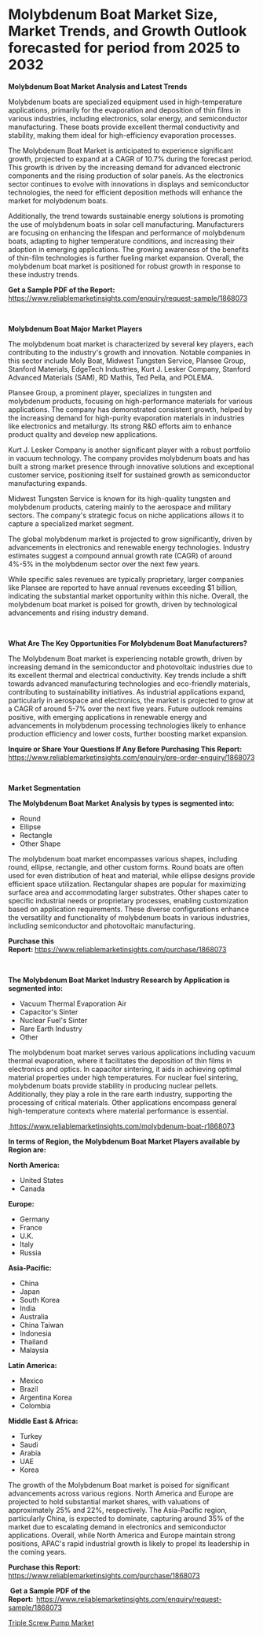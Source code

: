<p><h1>Molybdenum Boat Market Size, Market Trends, and Growth Outlook forecasted for period from 2025 to 2032</h1></p><p><strong>Molybdenum Boat Market Analysis and Latest Trends</strong></p>
<p><p>Molybdenum boats are specialized equipment used in high-temperature applications, primarily for the evaporation and deposition of thin films in various industries, including electronics, solar energy, and semiconductor manufacturing. These boats provide excellent thermal conductivity and stability, making them ideal for high-efficiency evaporation processes.</p><p>The Molybdenum Boat Market is anticipated to experience significant growth, projected to expand at a CAGR of 10.7% during the forecast period. This growth is driven by the increasing demand for advanced electronic components and the rising production of solar panels. As the electronics sector continues to evolve with innovations in displays and semiconductor technologies, the need for efficient deposition methods will enhance the market for molybdenum boats.</p><p>Additionally, the trend towards sustainable energy solutions is promoting the use of molybdenum boats in solar cell manufacturing. Manufacturers are focusing on enhancing the lifespan and performance of molybdenum boats, adapting to higher temperature conditions, and increasing their adoption in emerging applications. The growing awareness of the benefits of thin-film technologies is further fueling market expansion. Overall, the molybdenum boat market is positioned for robust growth in response to these industry trends.</p></p>
<p><strong>Get a Sample PDF of the Report:&nbsp;</strong> <a href="https://www.reliablemarketinsights.com/enquiry/request-sample/1868073?utm_campaign=3196&utm_medium=2&utm_source=Github&utm_content=ia&utm_term=10042025&utm_id=molybdenum-boat">https://www.reliablemarketinsights.com/enquiry/request-sample/1868073</a></p>
<p>&nbsp;</p>
<p><strong>Molybdenum Boat Major Market Players</strong></p>
<p><p>The molybdenum boat market is characterized by several key players, each contributing to the industry's growth and innovation. Notable companies in this sector include Moly Boat, Midwest Tungsten Service, Plansee Group, Stanford Materials, EdgeTech Industries, Kurt J. Lesker Company, Stanford Advanced Materials (SAM), RD Mathis, Ted Pella, and POLEMA.</p><p>Plansee Group, a prominent player, specializes in tungsten and molybdenum products, focusing on high-performance materials for various applications. The company has demonstrated consistent growth, helped by the increasing demand for high-purity evaporation materials in industries like electronics and metallurgy. Its strong R&D efforts aim to enhance product quality and develop new applications.</p><p>Kurt J. Lesker Company is another significant player with a robust portfolio in vacuum technology. The company provides molybdenum boats and has built a strong market presence through innovative solutions and exceptional customer service, positioning itself for sustained growth as semiconductor manufacturing expands.</p><p>Midwest Tungsten Service is known for its high-quality tungsten and molybdenum products, catering mainly to the aerospace and military sectors. The company's strategic focus on niche applications allows it to capture a specialized market segment.</p><p>The global molybdenum market is projected to grow significantly, driven by advancements in electronics and renewable energy technologies. Industry estimates suggest a compound annual growth rate (CAGR) of around 4%-5% in the molybdenum sector over the next few years.</p><p>While specific sales revenues are typically proprietary, larger companies like Plansee are reported to have annual revenues exceeding $1 billion, indicating the substantial market opportunity within this niche. Overall, the molybdenum boat market is poised for growth, driven by technological advancements and rising industry demand.</p></p>
<p>&nbsp;</p>
<p><strong>What Are The Key Opportunities For Molybdenum Boat Manufacturers?</strong></p>
<p><p>The Molybdenum Boat market is experiencing notable growth, driven by increasing demand in the semiconductor and photovoltaic industries due to its excellent thermal and electrical conductivity. Key trends include a shift towards advanced manufacturing technologies and eco-friendly materials, contributing to sustainability initiatives. As industrial applications expand, particularly in aerospace and electronics, the market is projected to grow at a CAGR of around 5-7% over the next five years. Future outlook remains positive, with emerging applications in renewable energy and advancements in molybdenum processing technologies likely to enhance production efficiency and lower costs, further boosting market expansion.</p></p>
<p><strong>Inquire or Share Your Questions If Any Before Purchasing This Report:</strong> <a href="https://www.reliablemarketinsights.com/enquiry/pre-order-enquiry/1868073?utm_campaign=3196&utm_medium=2&utm_source=Github&utm_content=ia&utm_term=10042025&utm_id=molybdenum-boat">https://www.reliablemarketinsights.com/enquiry/pre-order-enquiry/1868073</a></p>
<p>&nbsp;</p>
<p><strong>Market Segmentation</strong></p>
<p><strong>The Molybdenum Boat Market Analysis by types is segmented into:</strong></p>
<p><ul><li>Round</li><li>Ellipse</li><li>Rectangle</li><li>Other Shape</li></ul></p>
<p><p>The molybdenum boat market encompasses various shapes, including round, ellipse, rectangle, and other custom forms. Round boats are often used for even distribution of heat and material, while ellipse designs provide efficient space utilization. Rectangular shapes are popular for maximizing surface area and accommodating larger substrates. Other shapes cater to specific industrial needs or proprietary processes, enabling customization based on application requirements. These diverse configurations enhance the versatility and functionality of molybdenum boats in various industries, including semiconductor and photovoltaic manufacturing.</p></p>
<p><strong>Purchase this Report:&nbsp;</strong><a href="https://www.reliablemarketinsights.com/purchase/1868073?utm_campaign=3196&utm_medium=2&utm_source=Github&utm_content=ia&utm_term=10042025&utm_id=molybdenum-boat">https://www.reliablemarketinsights.com/purchase/1868073</a></p>
<p>&nbsp;</p>
<p><strong>The Molybdenum Boat Market Industry Research by Application is segmented into:</strong></p>
<p><ul><li>Vacuum Thermal Evaporation Air</li><li>Capacitor's Sinter</li><li>Nuclear Fuel's Sinter</li><li>Rare Earth Industry</li><li>Other</li></ul></p>
<p><p>The molybdenum boat market serves various applications including vacuum thermal evaporation, where it facilitates the deposition of thin films in electronics and optics. In capacitor sintering, it aids in achieving optimal material properties under high temperatures. For nuclear fuel sintering, molybdenum boats provide stability in producing nuclear pellets. Additionally, they play a role in the rare earth industry, supporting the processing of critical materials. Other applications encompass general high-temperature contexts where material performance is essential.</p></p>
<p><a href="https://www.reliablemarketinsights.com/molybdenum-boat-r1868073?utm_campaign=3196&utm_medium=2&utm_source=Github&utm_content=ia&utm_term=10042025&utm_id=molybdenum-boat">&nbsp;https://www.reliablemarketinsights.com/molybdenum-boat-r1868073</a></p>
<p><strong>In terms of Region, the Molybdenum Boat Market Players available by Region are:</strong></p>
<p>
    <p> <strong> North America: </strong>
        <ul>
            <li>United States</li>
            <li>Canada</li>
        </ul>
        </p> 
    <p> <strong> Europe: </strong>
        <ul>
            <li>Germany</li>
            <li>France</li>
            <li>U.K.</li>
            <li>Italy</li>
            <li>Russia</li>
        </ul>
        </p> 
    <p> <strong> Asia-Pacific: </strong>
        <ul>
            <li>China</li>
            <li>Japan</li>
            <li>South Korea</li>
            <li>India</li>
            <li>Australia</li>
            <li>China Taiwan</li>
            <li>Indonesia</li>
            <li>Thailand</li>
            <li>Malaysia</li>
        </ul>
        </p> 
    <p> <strong> Latin America: </strong>
        <ul>
            <li>Mexico</li>
            <li>Brazil</li>
            <li>Argentina Korea</li>
            <li>Colombia</li>
        </ul>
        </p> 
    <p> <strong> Middle East & Africa: </strong>
        <ul>
            <li>Turkey</li>
            <li>Saudi</li>
            <li>Arabia</li>
            <li>UAE</li>
            <li>Korea</li>
        </ul>
    </p>
    </p>
<p><p>The growth of the Molybdenum Boat market is poised for significant advancements across various regions. North America and Europe are projected to hold substantial market shares, with valuations of approximately 25% and 22%, respectively. The Asia-Pacific region, particularly China, is expected to dominate, capturing around 35% of the market due to escalating demand in electronics and semiconductor applications. Overall, while North America and Europe maintain strong positions, APAC's rapid industrial growth is likely to propel its leadership in the coming years.</p></p>
<p><strong>Purchase this Report: </strong><a href="https://www.reliablemarketinsights.com/purchase/1868073?utm_campaign=3196&utm_medium=2&utm_source=Github&utm_content=ia&utm_term=10042025&utm_id=molybdenum-boat">https://www.reliablemarketinsights.com/purchase/1868073</a></p>
<p>&nbsp;<strong>Get a Sample PDF of the Report:&nbsp;&nbsp;</strong><a href="https://www.reliablemarketinsights.com/enquiry/request-sample/1868073?utm_campaign=3196&utm_medium=2&utm_source=Github&utm_content=ia&utm_term=10042025&utm_id=molybdenum-boat">https://www.reliablemarketinsights.com/enquiry/request-sample/1868073</a></p>
<p><strong></strong></p>
<p><p><a href="https://github.com/stvnpukaj10/Market-Research-Report-List-1/blob/main/triple-screw-pump-market.md?utm_campaign=3196&utm_medium=2&utm_source=Github&utm_content=ia&utm_term=10042025&utm_id=molybdenum-boat">Triple Screw Pump Market</a></p></p>